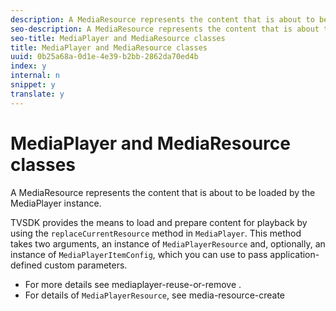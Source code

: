 ```yaml
---
description: A MediaResource represents the content that is about to be loaded by the MediaPlayer instance.
seo-description: A MediaResource represents the content that is about to be loaded by the MediaPlayer instance.
seo-title: MediaPlayer and MediaResource classes
title: MediaPlayer and MediaResource classes
uuid: 0b25a68a-0d1e-4e39-b2bb-2862da70ed4b
index: y
internal: n
snippet: y
translate: y
---
```


# MediaPlayer and MediaResource classes

A MediaResource represents the content that is about to be loaded by the MediaPlayer instance.


<a id="section_431AB7221E0249BF949EC72EEB9B428A"></a>

TVSDK provides the means to load and prepare content for playback by using the `replaceCurrentResource` method in `MediaPlayer`. This method takes two arguments, an instance of `MediaPlayerResource` and, optionally, an instance of `MediaPlayerItemConfig`, which you can use to pass application-defined custom parameters. 


* For more details see  mediaplayer-reuse-or-remove .
* For details of `MediaPlayerResource`, see  media-resource-create



